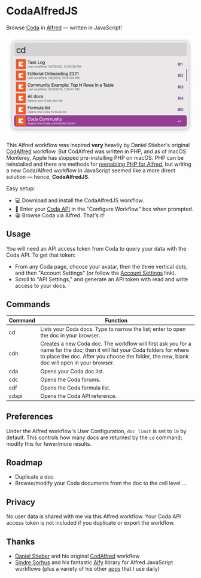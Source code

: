 # CodaAlfredJS

Browse [Coda](https://coda.io) in [Alfred](https://alfredapp.com) — written in JavaScript!

![CodaAlfredJS](images/codaalfredjs_screenshot.png)

This Alfred workflow was inspired **very** heavily by Daniel Stieber's original [CodAlfred](https://github.com/danielstieber/CodAlfred) workflow. But CodAlfred was written in PHP, and as of macOS Monterey, Apple has stopped pre-installing PHP on macOS. PHP can be reinstalled and there are methods for [reenabling PHP for Alfred](https://www.alfredforum.com/topic/17062-using-php-on-monterey-macos-12/), but writing a new Coda/Alfred workflow in JavaScript seemed like a more direct solution — hence, **CodaAlfredJS**.

Easy setup:
- 💻 Download and install the CodaAlfredJS workflow.
- 🔐 Enter your [Coda API](https://coda.io/account) in the "Configure Workflow" box when prompted.
- 😀 Browse Coda via Alfred. That's it!

## Usage
You will need an API access token from Coda to query your data with the Coda API. To get that token:
- From any Coda page, choose your avatar, then the three vertical dots, and then "Account Settings" (or follow the [Account Settings](https://coda.io/account) link).
- Scroll to "API Settings," and generate an API token with read and write access to your docs.

## Commands
Command|Function
-|-
cd|Lists your Coda docs. Type to narrow the list; enter to open the doc in your browser.
cdn|Creates a new Coda doc. The workflow will first ask you for a name for the doc; then it will list your Coda folders for where to place the doc. After you choose the folder, the new, blank doc will open in your browser.
cda|Opens your Coda doc list.
cdc|Opens the Coda forums.
cdf|Opens the Coda formula list.
cdapi|Opens the Coda API reference.

## Preferences
Under the Alfred workflow's User Configuration, `doc_limit` is set to `10` by default. This controls how many docs are returned by the `cd` command; modify this for fewer/more results.

## Roadmap
- Duplicate a doc
- Browse/modify your Coda documents from the doc to the cell level ...


## Privacy
No user data is shared with me via this Alfred workflow. Your Coda API access token is not included if you duplicate or export the workflow.

## Thanks
- [Daniel Stieber](https://www.danielstieber.com) and his original [CodAlfred](https://github.com/danielstieber/CodAlfred) workflow
- [Sindre Sorhus](https://sindresorhus.com) and his fantastic [Alfy](https://github.com/sindresorhus/alfy) library for Alfred JavaScript workflows (plus a variety of his other [apps](https://sindresorhus.com/apps) that I use daily)
